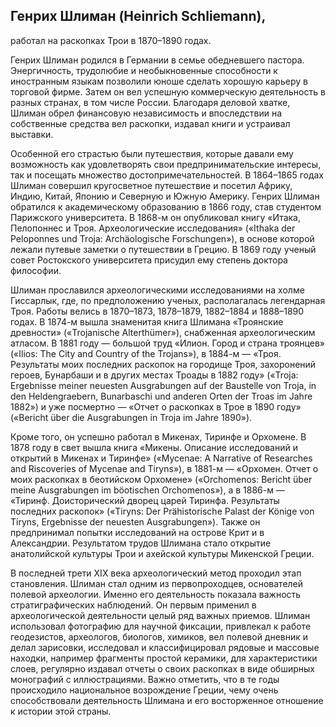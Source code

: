 ## Генрих Шлиман (Heinrich Schliemann),

работал на раскопках Трои в 1870–1890 годах.

Генрих Шлиман родился в Германии в семье обедневшего пастора. Энергичность, трудолюбие и необыкновенные способности к иностранным языкам позволили юноше сделать хорошую карьеру в торговой фирме. Затем он вел успешную коммерческую деятельность в разных странах, в том числе России. Благодаря деловой хватке, Шлиман обрел финансовую независимость и впоследствии на собственные средства вел раскопки, издавал книги и устраивал выставки.

Особенной его страстью были путешествия, которые давали ему возможность как удовлетворять свои предпринимательские интересы, так и посещать множество достопримечательностей. В 1864–1865 годах Шлиман совершил кругосветное путешествие и посетил Африку, Индию, Китай, Японию и Северную и Южную Америку.
Генрих Шлиман обратился к академическому образованию в 1866 году, став студентом Парижского университета. В 1868-м он опубликовал книгу «Итака, Пелопоннес и Троя. Археологические исследования» («Ithaka der Peloponnes und Troja: Archäologische Forschungen»), в основе которой лежали путевые заметки о путешествии в Грецию. В 1869 году ученый совет Ростокского университета присудил ему степень доктора философии.

Шлиман прославился археологическими исследованиями на холме Гиссарлык, где, по предположению ученых, располагалась легендарная Троя. Работы велись в 1870–1873, 1878–1879, 1882–1884 и 1888–1890 годах. В 1874-м вышла знаменитая книга Шлимана «Троянские древности» («Trojanische Alterthümer»), снабженная археологическим атласом. В 1881 году — большой труд «Илион. Город и страна троянцев» («Ilios: The City and Country of the Trojans»), в 1884-м — «Троя. Результаты моих последних раскопок на городище Троя, захоронений героев, Бунарбаши и в других местах Троады в 1882 году» («Troja: Ergebnisse meiner neuesten Ausgrabungen auf der Baustelle von Troja, in den Heldengraebern, Bunarbaschi und anderen Orten der Troas im Jahre 1882») и уже посмертно — «Отчет о раскопках в Трое в 1890 году» («Bericht über die Ausgrabungen in Troja im Jahre 1890»).

Кроме того, он успешно работал в Микенах, Тиринфе и Орхомене. В 1878 году в свет вышла книга «Микены. Описание исследований и открытий в Микенах и Тиринфе» («Mycenae: A Narrative of Researches and Riscoveries of Mycenae and Tiryns»), в 1881-м — «Орхомен. Отчет о моих раскопках в беотийском Орхомене» («Orchomenos: Bericht über meine Ausgrabungen im böotischen Orchomenos»), а в 1886-м — «Тиринф. Доисторический дворец царей Тиринфа. Результаты последних раскопок» («Tiryns: Der Prähistorische Palast der Könige von Tiryns, Ergebnisse der neuesten Ausgrabungen»). Также он предпринимал попытки исследований на острове Крит и в Александрии. Результатом трудов Шлимана стало открытие анатолийской культуры Трои и ахейской культуры Микенской Греции.

В последней трети XIX века археологический метод проходил этап становления. Шлиман стал одним из первопроходцев, основателей полевой археологии. Именно его деятельность показала важность стратиграфических наблюдений. Он первым применил в археологической деятельности целый ряд важных приемов. Шлиман использовал фотографию для научной фиксации, привлекал к работе геодезистов, археологов, биологов, химиков, вел полевой дневник и делал зарисовки, исследовал и классифицировал рядовые и массовые находки, например фрагменты простой керамики, для характеристики слоев, регулярно издавал отчеты о своих раскопках в виде обширных монографий с иллюстрациями.
Важно отметить, что в те годы происходило национальное возрождение Греции, чему очень способствовали деятельность Шлимана и его восторженное отношение к истории этой страны.
